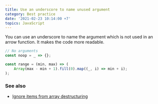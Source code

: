 ```yaml
---
title: Use an underscore to name unused argument
category: Best practice
date: '2021-02-23 10:14:00 +7'
topics: JavaScript
---
```


You can use an underscore to name the argument which is not used in an arrow function. It makes the code more readable.

```js
// No arguments
const noop = _ => {};

const range = (min, max) => (
    Array(max - min + 1).fill(0).map((_, i) => min + i);
);
```

### See also

-   [Ignore items from array destructuring](/ignore-items-from-array-destructuring.html)
